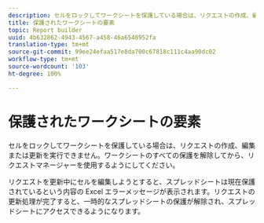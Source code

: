 ```yaml
---
description: セルをロックしてワークシートを保護している場合は、リクエストの作成、編集または更新を実行できません。ワークシートのすべての保護を解除してから、リクエストマネージャーを使用するようにしてください。
title: 保護されたワークシートの要素
topic: Report builder
uuid: 4b632862-4943-4567-a458-46a6548952fa
translation-type: tm+mt
source-git-commit: 99ee24efaa517e8da700c67818c111c4aa90dc02
workflow-type: tm+mt
source-wordcount: '103'
ht-degree: 100%

---
```



# 保護されたワークシートの要素

セルをロックしてワークシートを保護している場合は、リクエストの作成、編集または更新を実行できません。ワークシートのすべての保護を解除してから、リクエストマネージャーを使用するようにしてください。

リクエストを更新中にセルを編集しようとすると、スプレッドシートは現在保護されているという内容の Excel エラーメッセージが表示されます。リクエストの更新処理が完了すると、一時的なスプレッドシートの保護が解除され、スプレッドシートにアクセスできるようになります。

